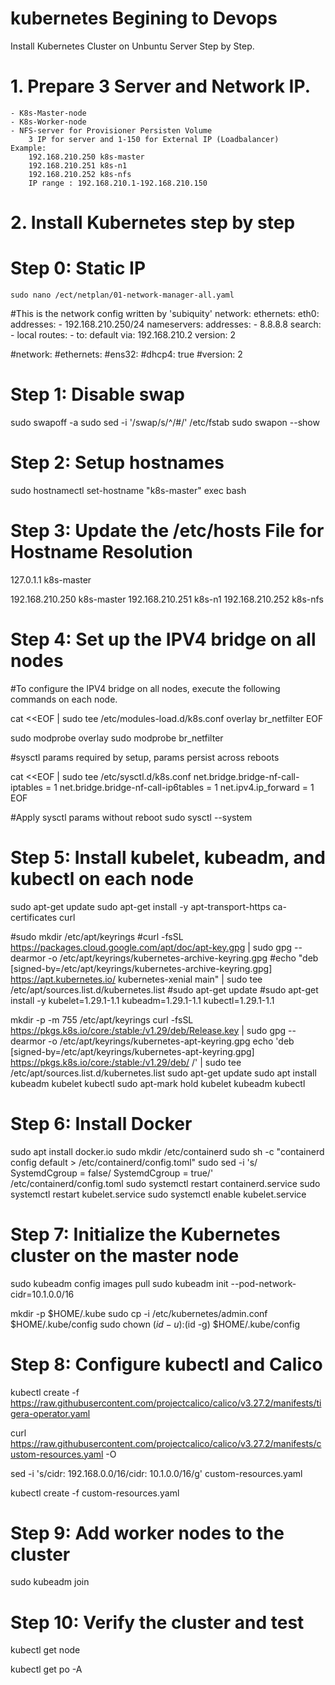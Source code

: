 # kubernetes Begining to Devops

Install Kubernetes Cluster on Unbuntu Server Step by Step.

# 1. Prepare 3 Server and Network IP.
    - K8s-Master-node 
    - K8s-Worker-node
    - NFS-server for Provisioner Persisten Volume
        3 IP for server and 1-150 for External IP (Loadbalancer) 
    Example: 
        192.168.210.250 k8s-master 
        192.168.210.251 k8s-n1 
        192.168.210.252 k8s-nfs 
        IP range : 192.168.210.1-192.168.210.150

# 2. Install Kubernetes step by step

# Step 0: Static IP 
    sudo nano /ect/netplan/01-network-manager-all.yaml 

#This is the network config written by 'subiquity'
network: 
  ethernets: 
    eth0: 
      addresses: 
      - 192.168.210.250/24 
      nameservers: 
        addresses: 
        - 8.8.8.8 
        search: 
        - local 
      routes: 
      - to: default 
        via: 192.168.210.2 
  version: 2 

#network:
  #ethernets:
    #ens32:
      #dhcp4: true
  #version: 2

# Step 1: Disable swap

sudo swapoff -a
sudo sed -i '/swap/s/^/#/' /etc/fstab
sudo swapon --show

# Step 2: Setup hostnames

sudo hostnamectl set-hostname "k8s-master"
exec bash

# Step 3: Update the /etc/hosts File for Hostname Resolution

127.0.1.1 k8s-master

192.168.210.250 k8s-master
192.168.210.251 k8s-n1
192.168.210.252 k8s-nfs


# Step 4: Set up the IPV4 bridge on all nodes
#To configure the IPV4 bridge on all nodes, execute the following commands on each node.

cat <<EOF | sudo tee /etc/modules-load.d/k8s.conf
overlay
br_netfilter
EOF

sudo modprobe overlay
sudo modprobe br_netfilter

#sysctl params required by setup, params persist across reboots

cat <<EOF | sudo tee /etc/sysctl.d/k8s.conf
net.bridge.bridge-nf-call-iptables  = 1
net.bridge.bridge-nf-call-ip6tables = 1
net.ipv4.ip_forward                 = 1
EOF

#Apply sysctl params without reboot
sudo sysctl --system

# Step 5: Install kubelet, kubeadm, and kubectl on each node

sudo apt-get update
sudo apt-get install -y apt-transport-https ca-certificates curl

#sudo mkdir /etc/apt/keyrings
#curl -fsSL https://packages.cloud.google.com/apt/doc/apt-key.gpg | sudo gpg --dearmor -o /etc/apt/keyrings/kubernetes-archive-keyring.gpg
#echo "deb [signed-by=/etc/apt/keyrings/kubernetes-archive-keyring.gpg] https://apt.kubernetes.io/ kubernetes-xenial main" | sudo tee /etc/apt/sources.list.d/kubernetes.list
#sudo apt-get update
#sudo apt-get install -y kubelet=1.29.1-1.1 kubeadm=1.29.1-1.1 kubectl=1.29.1-1.1

mkdir -p -m 755 /etc/apt/keyrings
curl -fsSL https://pkgs.k8s.io/core:/stable:/v1.29/deb/Release.key | sudo gpg --dearmor -o /etc/apt/keyrings/kubernetes-apt-keyring.gpg
echo 'deb [signed-by=/etc/apt/keyrings/kubernetes-apt-keyring.gpg] https://pkgs.k8s.io/core:/stable:/v1.29/deb/ /' | sudo tee /etc/apt/sources.list.d/kubernetes.list
sudo apt-get update
sudo apt install kubeadm kubelet kubectl
sudo apt-mark hold kubelet kubeadm kubectl

# Step 6: Install Docker

sudo apt install docker.io
sudo mkdir /etc/containerd
sudo sh -c "containerd config default > /etc/containerd/config.toml"
sudo sed -i 's/ SystemdCgroup = false/ SystemdCgroup = true/' /etc/containerd/config.toml
sudo systemctl restart containerd.service
sudo systemctl restart kubelet.service
sudo systemctl enable kubelet.service

# Step 7: Initialize the Kubernetes cluster on the master node

sudo kubeadm config images pull
sudo kubeadm init --pod-network-cidr=10.1.0.0/16

mkdir -p $HOME/.kube
  sudo cp -i /etc/kubernetes/admin.conf $HOME/.kube/config
  sudo chown $(id -u):$(id -g) $HOME/.kube/config

# Step 8: Configure kubectl and Calico

kubectl create -f https://raw.githubusercontent.com/projectcalico/calico/v3.27.2/manifests/tigera-operator.yaml

curl https://raw.githubusercontent.com/projectcalico/calico/v3.27.2/manifests/custom-resources.yaml -O

sed -i 's/cidr: 192\.168\.0\.0\/16/cidr: 10.1.0.0\/16/g' custom-resources.yaml

kubectl create -f custom-resources.yaml


# Step 9: Add worker nodes to the cluster
sudo kubeadm join

# Step 10: Verify the cluster and test
kubectl get node

kubectl get po -A
